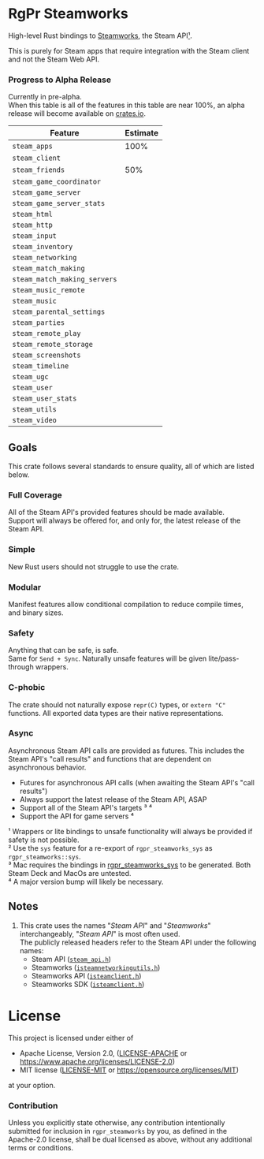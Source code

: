 # RgPr Steamworks
High-level Rust bindings to [Steamworks](https://partner.steamgames.com/), the Steam API[¹](#notes).

This is purely for Steam apps that require integration with the Steam client and not the Steam Web API.

### Progress to Alpha Release
Currently in pre-alpha.  
When this table is all of the features in this table are near 100%,
an alpha release will become available on [crates.io](https://crates.io).

| Feature                      | Estimate |
|------------------------------|----------|
| `steam_apps`                 | 100%     |
| `steam_client`               |          |
| `steam_friends`              | 50%      |
| `steam_game_coordinator`     |          |
| `steam_game_server`          |          |
| `steam_game_server_stats`    |          |
| `steam_html`                 |          |
| `steam_http`                 |          |
| `steam_input`                |          |
| `steam_inventory`            |          |
| `steam_networking`           |          |
| `steam_match_making`         |          |
| `steam_match_making_servers` |          |
| `steam_music_remote`         |          |
| `steam_music`                |          |
| `steam_parental_settings`    |          |
| `steam_parties`              |          |
| `steam_remote_play`          |          |
| `steam_remote_storage`       |          |
| `steam_screenshots`          |          |
| `steam_timeline`             |          |
| `steam_ugc`                  |          |
| `steam_user`                 |          |
| `steam_user_stats`           |          |
| `steam_utils`                |          |
| `steam_video`                |          |

## Goals
This crate follows several standards to ensure quality, all of which are listed below.

### Full Coverage
All of the Steam API's provided features should be made available.  
Support will always be offered for, and only for, the latest release of the Steam API.

### Simple
New Rust users should not struggle to use the crate.

### Modular
Manifest features allow conditional compilation to reduce compile times, and binary sizes.

### Safety
Anything that can be safe, is safe.  
Same for `Send + Sync`.
Naturally unsafe features will be given lite/pass-through wrappers.  

### C-phobic
The crate should not naturally expose `repr(C)` types, or `extern "C"` functions.
All exported data types are their native representations.

### Async
Asynchronous Steam API calls are provided as futures.
This includes the Steam API's "call results" and functions that are dependent on asynchronous behavior.

- Futures for asynchronous API calls (when awaiting the Steam API's "call results")
- Always support the latest release of the Steam API, ASAP
- Support all of the Steam API's targets ³ ⁴
- Support the API for game servers ⁴

¹ Wrappers or lite bindings to unsafe functionality will always be provided if safety is not possible.  
² Use the `sys` feature for a re-export of `rgpr_steamworks_sys` as `rgpr_steamworks::sys`.  
³ Mac requires the bindings in [rgpr_steamworks_sys](rgpr_steamworks_sys) to be generated. Both Steam Deck and MacOs are untested.  
⁴ A major version bump will likely be necessary.  

## Notes
1. This crate uses the names "_Steam API_" and "_Steamworks_" interchangeably, "_Steam API_" is most often used.  
The publicly released headers refer to the Steam API under the following names:
	- Steam API ([`steam_api.h`](rgpr_steamworks_sys/lib/steamworks_sdk/headers/steam/steam_api.h))
    - Steamworks ([`isteamnetworkingutils.h`](rgpr_steamworks_sys/lib/steamworks_sdk/headers/steam/isteamnetworkingutils.h))
    - Steamworks API ([`isteamclient.h`](rgpr_steamworks_sys/lib/steamworks_sdk/headers/steam/isteamclient.h))
    - Steamworks SDK ([`isteamclient.h`](rgpr_steamworks_sys/lib/steamworks_sdk/headers/steam/isteamclient.h))

# License
This project is licensed under either of

- Apache License, Version 2.0, ([LICENSE-APACHE](LICENSE-APACHE) or  https://www.apache.org/licenses/LICENSE-2.0)
- MIT license ([LICENSE-MIT](LICENSE-MIT) or https://opensource.org/licenses/MIT)

at your option.

### Contribution
Unless you explicitly state otherwise, any contribution intentionally submitted
for inclusion in `rgpr_steamworks` by you, as defined in the Apache-2.0 license, shall be
dual licensed as above, without any additional terms or conditions.
